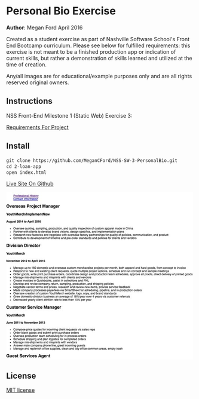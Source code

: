 # Personal Bio Exercise

**Author**: Megan Ford April 2016 


Created as a student exercise as part of Nashville Software School's Front End Bootcamp curriculum. Please see below for fulfilled requirements: this exercise is not meant to be a finished production app or indication of current skills, but rather a demonstration of skills learned and utilized at the time of creation.


Any/all images are for educational/example purposes only and are all rights reserved original owners. 


## Instructions


NSS Front-End Milestone 1 (Static Web) Exercise 3: 


[Requirements For Project](https://github.com/nashville-software-school/front-end-milestones/blob/master/2-the-static-web/exercises/SW_HTML_PERSONAL_BIO.md)



## Install


``` 
git clone https://github.com/MeganCFord/NSS-SW-3-PersonalBio.git
cd 2-loan-app
open index.html
```

[Live Site On Github]()


![screenshot](img/personal-bio-screenshot.jpg)


## License 


[MIT license](LICENSE.md)

